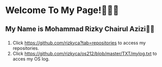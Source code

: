 # Welcome To My Page!👨🏼‍💻

## My Name is Mohammad **Rizky** Chairul Azizi👋🏼

###

1. Click https://github.com/rizkyca?tab=repositories to access my repositories.
2. Click https://github.com/rizkyca/os212/blob/master/TXT/mylog.txt to acces my OS log.
